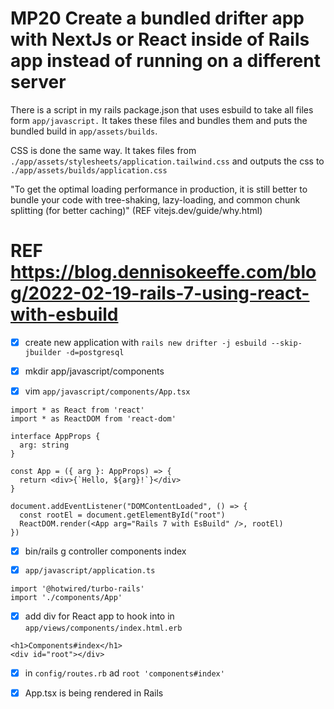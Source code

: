 # MP20 Create a bundled drifter app with NextJs or React inside of Rails app instead of running on a different server

There is a script in my rails package.json that uses esbuild to take all files form `app/javascript.`  It takes these files and bundles them and puts the bundled build in `app/assets/builds`.

CSS is done the same way.  It takes files from `./app/assets/stylesheets/application.tailwind.css` and outputs the css to `./app/assets/builds/application.css`

"To get the optimal loading performance in production, it is still better to bundle your code with tree-shaking, lazy-loading, and common chunk splitting (for better caching)" (REF vitejs.dev/guide/why.html)

# REF https://blog.dennisokeeffe.com/blog/2022-02-19-rails-7-using-react-with-esbuild

* [x] create new application with `rails new drifter -j esbuild --skip-jbuilder -d=postgresql`

* [x] mkdir app/javascript/components
* [x] vim `app/javascript/components/App.tsx`
```
import * as React from 'react'
import * as ReactDOM from 'react-dom'

interface AppProps {
  arg: string
}

const App = ({ arg }: AppProps) => {
  return <div>{`Hello, ${arg}!`}</div>
}

document.addEventListener("DOMContentLoaded", () => {
  const rootEl = document.getElementById("root")
  ReactDOM.render(<App arg="Rails 7 with EsBuild" />, rootEl)
})
```
* [x] bin/rails g controller components index

* [x] `app/javascript/application.ts`
```
import '@hotwired/turbo-rails'
import './components/App'
```

* [x] add div for React app to hook into in `app/views/components/index.html.erb`
```
<h1>Components#index</h1>
<div id="root"></div>
```

* [x] in `config/routes.rb` ad `root 'components#index'`

* [x] App.tsx is being rendered in Rails
